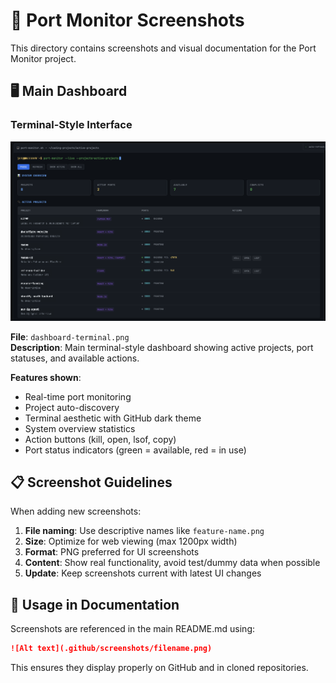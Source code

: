 # 📸 Port Monitor Screenshots

This directory contains screenshots and visual documentation for the Port Monitor project.

## 🖥️ Main Dashboard

### Terminal-Style Interface
![Terminal Dashboard](.github/screenshots/dashboard-terminal.png)

**File**: `dashboard-terminal.png`  
**Description**: Main terminal-style dashboard showing active projects, port statuses, and available actions.

**Features shown**:
- Real-time port monitoring
- Project auto-discovery
- Terminal aesthetic with GitHub dark theme
- System overview statistics
- Action buttons (kill, open, lsof, copy)
- Port status indicators (green = available, red = in use)

## 📋 Screenshot Guidelines

When adding new screenshots:

1. **File naming**: Use descriptive names like `feature-name.png`
2. **Size**: Optimize for web viewing (max 1200px width)
3. **Format**: PNG preferred for UI screenshots
4. **Content**: Show real functionality, avoid test/dummy data when possible
5. **Update**: Keep screenshots current with latest UI changes

## 🎯 Usage in Documentation

Screenshots are referenced in the main README.md using:
```markdown
![Alt text](.github/screenshots/filename.png)
```

This ensures they display properly on GitHub and in cloned repositories.